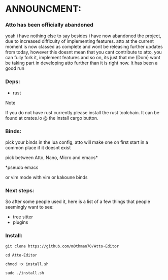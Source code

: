 # ANNOUNCMENT:
### Atto has been officially abandoned
yeah i have nothing else to say besides i have now abandoned the project, due to increased difficulty of implementing features.
atto at the current moment is now classed as complete and wont be releasing further updates from today,
however this doesnt mean that you cant contribute to atto, you can fully fork it, implement features and so on,
its just that me (Dom) wont be taking part in developing atto further than it is right now.
It has been a good run



### Deps:

  - rust 
    
> [!NOTE]  
> If you do not have rust currently please install the rust toolchain. It can be found at crates.io @ the install cargo button.

### Binds:

pick your binds in the lua config, atto will make one on first start in a common place if it doesnt exist

pick between Atto, Nano, Micro and emacs*

*pseudo emacs

or vim mode with vim or kakoune binds

### Next steps:

So after some people used it, here is a list of a few things that people seemingly want to see:

- tree sitter
- plugins

### Install:

`git clone https://github.com/m0thman70/Atto-Editor`

`cd Atto-Editor`

`chmod +x install.sh`

`sudo ./install.sh`
